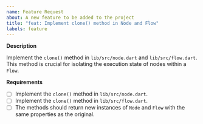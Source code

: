 ```yaml
---
name: Feature Request
about: A new feature to be added to the project
title: "feat: Implement clone() method in Node and Flow"
labels: feature
---
```


**Description**

Implement the `clone()` method in `lib/src/node.dart` and `lib/src/flow.dart`. This method is crucial for isolating the execution state of nodes within a `Flow`.

**Requirements**

- [ ] Implement the `clone()` method in `lib/src/node.dart`.
- [ ] Implement the `clone()` method in `lib/src/flow.dart`.
- [ ] The methods should return new instances of `Node` and `Flow` with the same properties as the original.
